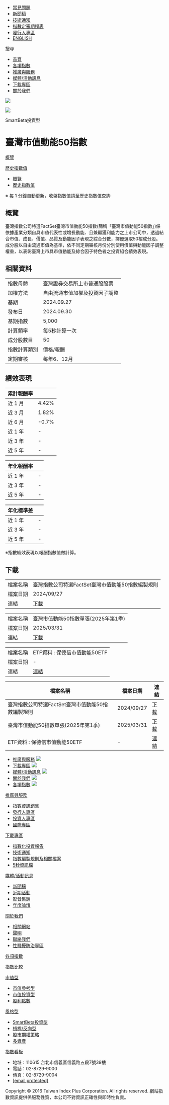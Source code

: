 * [常見問題](/promotion_and_service/investors_zone)
* [新聞稿](/news)
* [技術通知](/downloads/technical_notice)
* [指數定審期程表](/downloads/technical_notice?category_id=3)
* [發行人專區](/promotion_and_service/issuers_zone)
* [ENGLISH](/en/indexes/IX0220)

搜尋

* [首頁](/)
* [各項指數](/indexes)
* [推廣與服務](/promotion_and_service)
* [媒體/活動訊息](/media_and_events)
* [下載專區](/downloads)
* [關於我們](/company)

![](/_nuxt/img/icon-search.0764993.svg)

![](/_nuxt/img/icon-hamburger.b434b2b.png)

SmartBeta投資型

# 臺灣市值動能50指數

[概覽](/indexes/IX0220)

[歷史指數值](/indexes/IX0220/history)

* [概覽](/indexes/IX0220)
* [歷史指數值](/indexes/IX0220/history)

※ 每 1 分鐘自動更新，收盤指數值請至歷史指數值查詢

## 概覽

臺灣指數公司特選FactSet臺灣市值動能50指數(簡稱「臺灣市值動能50指數」)係依據產業分類自具市值代表性或增長動能、且兼顧獲利能力之上市公司中，透過結合市值、成長、價值、品質及動能因子表現之綜合分數，擇優選取50檔成分股。成分股以自由流通市值為基準，依不同定期審核月份分別使用價值與動能因子調整權重，以表彰臺灣上市具市值動能及綜合因子特色者之投資組合績效表現。

## 相關資料

|  |  |
| --- | --- |
| 指數母體 | 臺灣證券交易所上市普通股股票 |
| 加權方法 | 自由流通市值加權及投資因子調整 |
| 基期 | 2024.09.27 |
| 發布日 | 2024.09.30 |
| 基期指數 | 5,000 |
| 計算頻率 | 每5秒計算一次 |
| 成分股數目 | 50 |
| 指數計算類別 | 價格/報酬 |
| 定期審核 | 每年6、12月 |

## 績效表現

| 累計報酬率 | |
| --- | --- |
| 近 1 月 | 4.42% |
| 近 3 月 | 1.82% |
| 近 6 月 | -0.7% |
| 近 1 年 | - |
| 近 3 年 | - |
| 近 5 年 | - |

| 年化報酬率 | |
| --- | --- |
| 近 1 年 | - |
| 近 3 年 | - |
| 近 5 年 | - |

| 年化標準差 | |
| --- | --- |
| 近 1 年 | - |
| 近 3 年 | - |
| 近 5 年 | - |

※指數績效表現以報酬指數值做計算。

## 下載

|  |  |
| --- | --- |
| 檔案名稱 | 臺灣指數公司特選FactSet臺灣市值動能50指數編製規則 |
| 檔案日期 | 2024/09/27 |
| 連結 | [下載](https://backend.taiwanindex.com.tw/api/downloadFile/IndexFiles/836/tw) |

|  |  |
| --- | --- |
| 檔案名稱 | 臺灣市值動能50指數單張(2025年第1季) |
| 檔案日期 | 2025/03/31 |
| 連結 | [下載](https://backend.taiwanindex.com.tw/api/downloadFile/IndexFiles/856/tw) |

|  |  |
| --- | --- |
| 檔案名稱 | ETF資料 : 保德信市值動能50ETF |
| 檔案日期 | - |
| 連結 | [連結](https://www.twse.com.tw/zh/products/securities/etf/products/content.html?009803#domestic) |

| 檔案名稱 | 檔案日期 | 連結 |
| --- | --- | --- |
| 臺灣指數公司特選FactSet臺灣市值動能50指數編製規則 | 2024/09/27 | [下載](https://backend.taiwanindex.com.tw/api/downloadFile/IndexFiles/836/tw) |
| 臺灣市值動能50指數單張(2025年第1季) | 2025/03/31 | [下載](https://backend.taiwanindex.com.tw/api/downloadFile/IndexFiles/856/tw) |
| ETF資料 : 保德信市值動能50ETF | - | [連結](https://www.twse.com.tw/zh/products/securities/etf/products/content.html?009803#domestic) |

* [推廣與服務](/promotion_and_service) ![](/_nuxt/img/icon-arrow-down.31514ec.svg)
* [下載專區](/downloads) ![](/_nuxt/img/icon-arrow-down.31514ec.svg)
* [媒體/活動訊息](/media_and_events) ![](/_nuxt/img/icon-arrow-down.31514ec.svg)
* [關於我們](/company/introduction) ![](/_nuxt/img/icon-arrow-down.31514ec.svg)
* [各項指數](/indexes) ![](/_nuxt/img/icon-arrow-down.31514ec.svg)

[推廣與服務](/promotion_and_service)

* [指數資訊銷售](/promotion_and_service/index_data_selling)
* [發行人專區](/promotion_and_service/issuers_zone)
* [投資人專區](/promotion_and_service/investors_zone)
* [國際專區](/promotion_and_service/global_zone)

[下載專區](/downloads)

* [指數化投資報告](/downloads/investment_report)
* [技術通知](/downloads/technical_notice)
* [指數編製規則及相關檔案](/downloads/compilation_rule)
* [5秒資訊檔](/downloads/five_seconds_information_file)

[媒體/活動訊息](/media_and_events)

* [新聞稿](/news)
* [近期活動](/campaigns)
* [影音集錦](/videos)
* [年度論壇](/forum)

[關於我們](/company/introduction)

* [相關網站](/links)
* [聲明](/statement)
* [聯絡我們](/contactus)
* [性騷擾防治專區](/anti_harassment_enforcement)

[各項指數](/indexes)

[指數比較](/indexes/comparison)

[市值型](/indexes/categories/4)

* [市值參考型](/indexes/categories/4/subcategories/5)
* [市值投資型](/indexes/categories/4/subcategories/6)
* [股利點數](/indexes/categories/4/subcategories/12)

[風格型](/indexes/categories/7)

* [SmartBeta投資型](/indexes/categories/7/subcategories/8)
* [槓桿/反向型](/indexes/categories/7/subcategories/9)
* [股市期權策略](/indexes/categories/7/subcategories/11)
* [多資產](/indexes/categories/7/subcategories/13)

[指數看板](/indexes/board/tip)

* 地址：110615 台北市信義區信義路五段7號39樓
* 電話：02-8729-9000
* 傳真：02-8729-9004
* [[email protected]](/cdn-cgi/l/email-protection#61120413170802042115000816000f080f0504194f020e0c4f1516)

Copyright © 2016 Taiwan Index Plus Corporation. All rights reserved. 網站指數資訊提供係服務性質，本公司不對資訊正確性與即時性負責。
